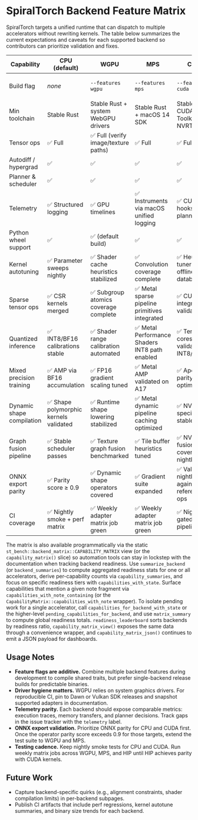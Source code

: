 # SpiralTorch Backend Feature Matrix

SpiralTorch targets a unified runtime that can dispatch to multiple accelerators without rewriting kernels. The table below summarizes the current expectations and caveats for each supported backend so contributors can prioritize validation and fixes.

| Capability | CPU (default) | WGPU | MPS | CUDA | HIP / ROCm |
|------------|---------------|------|-----|------|------------|
| Build flag | _none_ | `--features wgpu` | `--features mps` | `--features cuda` | `--features "hip,st-backend-hip/hip-real"` |
| Min toolchain | Stable Rust | Stable Rust + system WebGPU drivers | Stable Rust + macOS 14 SDK | Stable Rust + CUDA 12 Toolkit & NVRTC | Stable Rust + ROCm 6 toolchain |
| Tensor ops | ✅ Full | ✅ Full (verify image/texture paths) | ✅ Full | ✅ Full | ✅ Full |
| Autodiff / hypergrad | ✅ | ✅ | ✅ | ✅ | ✅ Validated |
| Planner & scheduler | ✅ | ✅ | ✅ | ✅ | ✅ Async queues tuned |
| Telemetry | ✅ Structured logging | ✅ GPU timelines | ✅ Instruments via macOS unified logging | ✅ CUPTI hooks planned | ✅ Counter wiring in place |
| Python wheel support | ✅ | ✅ (default build) | ✅ | ✅ | ✅ Wheel audit complete |
| Kernel autotuning | ✅ Parameter sweeps nightly | ✅ Shader cache heuristics stabilized | ✅ Convolution coverage complete | ✅ Heuristic tuner with offline database | ✅ Wavefront search stabilized |
| Sparse tensor ops | ✅ CSR kernels merged | ✅ Subgroup atomics coverage complete | ✅ Metal sparse pipeline primitives integrated | ✅ CUSPARSE integration validated | ✅ ROCm sparse kernels merged |
| Quantized inference | ✅ INT8/BF16 calibrations stable | ✅ Shader range calibration automated | ✅ Metal Performance Shaders INT8 path enabled | ✅ Tensor cores validated for INT8/BF16 | ✅ rocWMMA quantized path upstreamed |
| Mixed precision training | ✅ AMP via BF16 accumulation | ✅ FP16 gradient scaling tuned | ✅ Metal AMP validated on A17 | ✅ Apex parity across optimizers | ✅ Wavefront loss scaling optimized |
| Dynamic shape compilation | ✅ Shape polymorphic kernels validated | ✅ Runtime shape lowering stabilized | ✅ Metal dynamic pipeline caching optimized | ✅ NVRTC specialization stable | ✅ rocDynamic shape specialization merged |
| Graph fusion pipeline | ✅ Stable scheduler passes | ✅ Texture graph fusion benchmarked | ✅ Tile buffer heuristics tuned | ✅ NVRTC fusion coverage nightly | ✅ ROC graph capture instrumentation complete |
| ONNX export parity | ✅ Parity score ≥ 0.9 | ✅ Dynamic shape operators covered | ✅ Gradient suite expanded | ✅ Validated nightly against reference ops | ✅ Upstream complex kernel coverage achieved |
| CI coverage | ✅ Nightly smoke + perf matrix | ✅ Weekly adapter matrix job green | ✅ Weekly adapter matrix job green | ✅ Nightly + gated release pipeline | ✅ Hardware allocation secured |

The matrix is also available programmatically via the static
`st_bench::backend_matrix::CAPABILITY_MATRIX` view (or the
`capability_matrix()` slice) so automation tools can stay in lockstep with the
documentation when tracking backend readiness. Use `summarize_backend` (or
`backend_summaries`) to compute aggregated readiness stats for one or all
accelerators, derive per-capability counts via `capability_summaries`, and
focus on specific readiness tiers with `capabilities_with_state`. Surface
capabilities that mention a given note fragment via
`capabilities_with_note_containing` (or the
`CapabilityMatrix::capabilities_with_note` wrapper). To isolate pending work for
a single accelerator, call `capabilities_for_backend_with_state` or the
higher-level `pending_capabilities_for_backend`, and use `matrix_summary` to
compute global readiness totals. `readiness_leaderboard` sorts backends by
readiness ratio, `capability_matrix_view()` exposes the same data through a
convenience wrapper, and `capability_matrix_json()` continues to emit a JSON
payload for dashboards.

## Usage Notes
- **Feature flags are additive.** Combine multiple backend features during development to compile shared traits, but prefer single-backend release builds for predictable binaries.
- **Driver hygiene matters.** WGPU relies on system graphics drivers. For reproducible CI, pin to Dawn or Vulkan SDK releases and snapshot supported adapters in documentation.
- **Telemetry parity.** Each backend should expose comparable metrics: execution traces, memory transfers, and planner decisions. Track gaps in the issue tracker with the `telemetry` label.
- **ONNX export validation.** Prioritize ONNX parity for CPU and CUDA first. Once the operator parity score exceeds 0.9 for those targets, extend the test suite to WGPU and MPS.
- **Testing cadence.** Keep nightly smoke tests for CPU and CUDA. Run weekly matrix jobs across WGPU, MPS, and HIP until HIP achieves parity with CUDA kernels.

## Future Work
- Capture backend-specific quirks (e.g., alignment constraints, shader compilation limits) in per-backend subpages.
- Publish CI artifacts that include perf regressions, kernel autotune summaries, and binary size trends for each backend.

